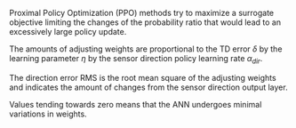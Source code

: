 Proximal Policy Optimization (PPO)
methods try to maximize a surrogate objective limiting the changes of the probability ratio that would lead to an excessively large policy update.

The amounts of adjusting weights are proportional to the TD error $\delta$ by the learning parameter $\eta$ by the sensor direction policy learning rate $\alpha_{dir}$.

The direction error RMS is the root mean square of the adjusting weights and indicates the amount of changes from the sensor direction output layer.

Values tending towards zero means that the ANN undergoes minimal variations in weights.